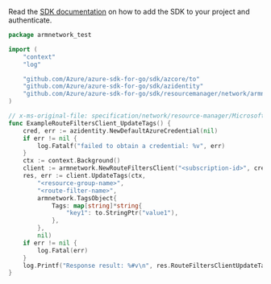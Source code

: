 Read the [SDK documentation](https://github.com/Azure/azure-sdk-for-go/blob/sdk%2Fresourcemanager%2Fnetwork%2Farmnetwork%2Fv0.3.1/sdk/resourcemanager/network/armnetwork/README.md) on how to add the SDK to your project and authenticate.

```go
package armnetwork_test

import (
	"context"
	"log"

	"github.com/Azure/azure-sdk-for-go/sdk/azcore/to"
	"github.com/Azure/azure-sdk-for-go/sdk/azidentity"
	"github.com/Azure/azure-sdk-for-go/sdk/resourcemanager/network/armnetwork"
)

// x-ms-original-file: specification/network/resource-manager/Microsoft.Network/stable/2021-05-01/examples/RouteFilterUpdateTags.json
func ExampleRouteFiltersClient_UpdateTags() {
	cred, err := azidentity.NewDefaultAzureCredential(nil)
	if err != nil {
		log.Fatalf("failed to obtain a credential: %v", err)
	}
	ctx := context.Background()
	client := armnetwork.NewRouteFiltersClient("<subscription-id>", cred, nil)
	res, err := client.UpdateTags(ctx,
		"<resource-group-name>",
		"<route-filter-name>",
		armnetwork.TagsObject{
			Tags: map[string]*string{
				"key1": to.StringPtr("value1"),
			},
		},
		nil)
	if err != nil {
		log.Fatal(err)
	}
	log.Printf("Response result: %#v\n", res.RouteFiltersClientUpdateTagsResult)
}
```
